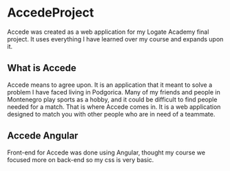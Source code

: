 # AccedeProject

Accede was created as a web application for my Logate Academy final project.
It uses everything I have learned over my course and expands upon it.

## What is Accede

Accede means to agree upon. It is an application that it meant to solve a problem I have faced living in Podgorica. Many of my friends and people in Montenegro play sports as a hobby, and it could be difficult to find people needed for a match.
That is where Accede comes in. It is a web application designed to match you with other people who are in need of a teammate.

## Accede Angular

Front-end for Accede was done using Angular, thought my course we focused more on back-end so my css is very basic.

